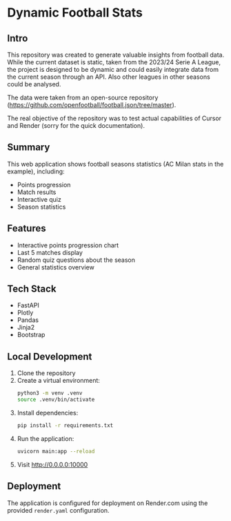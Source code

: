 # Dynamic Football Stats

## Intro

This repository was created to generate valuable insights from football data. While the current dataset is static, taken from the 2023/24 Serie A League, the project is designed to be dynamic and could easily integrate data from the current season through an API. Also other leagues in other seasons could be analysed.

The data were taken from an open-source repository (https://github.com/openfootball/football.json/tree/master).

The real objective of the repository was to test actual capabilities of Cursor and Render (sorry for the quick documentation).

## Summary
This web application shows football seasons statistics (AC Milan stats in the example), including:
- Points progression
- Match results
- Interactive quiz
- Season statistics


## Features
- Interactive points progression chart
- Last 5 matches display
- Random quiz questions about the season
- General statistics overview

## Tech Stack
- FastAPI
- Plotly
- Pandas
- Jinja2
- Bootstrap

## Local Development
1. Clone the repository
2. Create a virtual environment:
   ```bash
   python3 -m venv .venv
   source .venv/bin/activate
   ```
3. Install dependencies:
   ```bash
   pip install -r requirements.txt
   ```
4. Run the application:
   ```bash
   uvicorn main:app --reload
   ```
5. Visit http://0.0.0.0:10000

## Deployment
The application is configured for deployment on Render.com using the provided `render.yaml` configuration.
